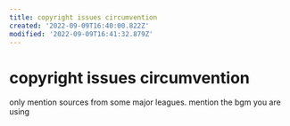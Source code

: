 ```yaml
---
title: copyright issues circumvention
created: '2022-09-09T16:40:00.822Z'
modified: '2022-09-09T16:41:32.879Z'
---
```


# copyright issues circumvention

only mention sources from some major leagues.
mention the bgm you are using
